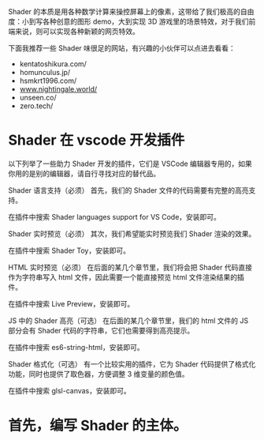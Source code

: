 Shader 的本质是用各种数学计算来操控屏幕上的像素，这带给了我们极高的自由度：小到写各种创意的图形 demo，大到实现 3D 游戏里的场景特效，对于我们前端来说，则可以实现各种新颖的网页特效。

下面我推荐一些 Shader 味很足的网站，有兴趣的小伙伴可以点进去看看：

- kentatoshikura.com/
- homunculus.jp/
- hsmkrt1996.com/
- www.nightingale.world/
- unseen.co/
- zero.tech/

# Shader 在 vscode 开发插件

以下列举了一些助力 Shader 开发的插件，它们是 VSCode 编辑器专用的，如果你用的是别的编辑器，请自行寻找对应的替代品。

Shader 语言支持（必须）
首先，我们的 Shader 文件的代码需要有完整的高亮支持。

在插件中搜索 Shader languages support for VS Code，安装即可。

Shader 实时预览（必须）
其次，我们希望能实时预览我们 Shader 渲染的效果。

在插件中搜索 Shader Toy，安装即可。

HTML 实时预览（必须）
在后面的某几个章节里，我们将会把 Shader 代码直接作为字符串写入 html 文件，因此需要一个能直接预览 html 文件渲染结果的插件。

在插件中搜索 Live Preview，安装即可。

JS 中的 Shader 高亮（可选）
在后面的某几个章节里，我们的 html 文件的 JS 部分会有 Shader 代码的字符串，它们也需要得到高亮提示。

在插件中搜索 es6-string-html，安装即可。

Shader 格式化（可选）
有一个比较实用的插件，它为 Shader 代码提供了格式化功能，同时也提供了取色器，方便调整 3 维变量的颜色值。

在插件中搜索 glsl-canvas，安装即可。

# 首先，编写 Shader 的主体。

